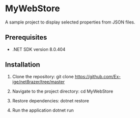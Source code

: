 # MyWebStore

A sample project to display selected properties from JSON files.

## Prerequisites

- .NET SDK version 8.0.404

## Installation

1. Clone the repository:
    git clone https://github.com/Ex-ige/net8razer/tree/master

2. Navigate to the project directory:
    cd MyWebStore

3. Restore dependencies:
    dotnet restore

4. Run the application
    dotnet run

